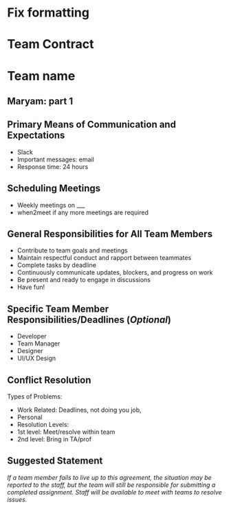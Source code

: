# Fix formatting
# Team Contract
# Team name


## Maryam: part 1


## Primary Means of Communication and Expectations
- Slack
- Important messages: email
- Response time: 24 hours

## Scheduling Meetings
- Weekly meetings on ___
- when2meet if any more meetings are required

## General Responsibilities for All Team Members 
- Contribute to team goals and meetings
- Maintain respectful conduct and rapport between teammates
- Complete tasks by deadline
- Continuously communicate updates, blockers, and progress on work
- Be present and ready to engage in discussions
- Have fun!


## Specific Team Member Responsibilities/Deadlines (*Optional*)
- Developer 
- Team Manager
- Designer
- UI/UX Design


## Conflict Resolution
Types of Problems:
- Work Related: Deadlines, not doing you job,
- Personal
- Resolution Levels: 
- 1st level: Meet/resolve within team
- 2nd level: Bring in TA/prof

## Suggested Statement
*If a team member fails to live up to this agreement, the situation may be reported to the staff, but the team will still be responsible for submitting a completed assignment. Staff will be available to meet with teams to resolve issues.*